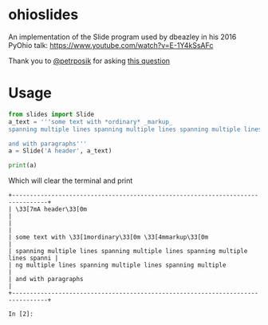 # ohioslides
An implementation of the Slide program used by dbeazley in his 2016 PyOhio talk: 
https://www.youtube.com/watch?v=E-1Y4kSsAFc

Thank you to [@petrposik](https://twitter.com/petrposik) for asking
[this question](https://twitter.com/dabeaz/status/760123044660711424)

# Usage

```python
from slides import Slide
a_text = '''some text with *ordinary* _markup_
spanning multiple lines spanning multiple lines spanning multiple lines spanning multiple lines spanning multiple lines spanning multiple 

and with paragraphs'''
a = Slide('A header', a_text)

print(a)
```

Which will clear the terminal and print

```
+--------------------------------------------------------------------------------+
| \33[7mA header\33[0m                                                           |
|                                                                                |
| some text with \33[1mordinary\33[0m \33[4mmarkup\33[0m                         |
| spanning multiple lines spanning multiple lines spanning multiple lines spanni |
| ng multiple lines spanning multiple lines spanning multiple                    |
| and with paragraphs                                                            |
+--------------------------------------------------------------------------------+

In [2]: 
```
